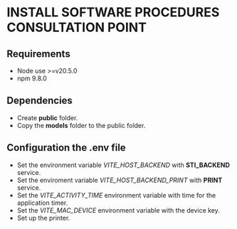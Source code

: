 # INSTALL SOFTWARE PROCEDURES CONSULTATION POINT

## Requirements

- Node use >=v20.5.0
- npm 9.8.0

## Dependencies

- Create **public** folder.
- Copy the **models** folder to the public folder.

## Configuration the .env file

- Set the environment variable *VITE_HOST_BACKEND* with **STI_BACKEND** service.
- Set the enviroment variable *VITE_HOST_BACKEND_PRINT* with **PRINT** service.
- Set the *VITE_ACTIVITY_TIME* environment variable with time for the application timer.
- Set the *VITE_MAC_DEVICE* environment variable with the device key.
- Set up the printer.